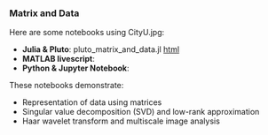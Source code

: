 ### Matrix and Data

Here are some notebooks using CityU.jpg: 
- **Julia & Pluto**: pluto_matrix_and_data.jl  [html](https://fiomfd.github.io/pluto_matrix_and_data.html)
- **MATLAB livescript**:
- **Python & Jupyter Notebook**:  

These notebooks demonstrate:
- Representation of data using matrices
- Singular value decomposition (SVD) and low-rank approximation
- Haar wavelet transform and multiscale image analysis
